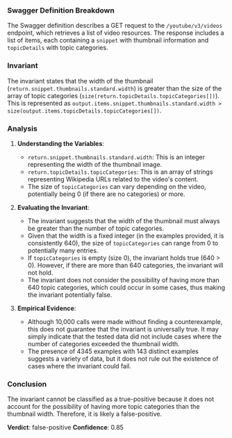 ### Swagger Definition Breakdown
The Swagger definition describes a GET request to the `/youtube/v3/videos` endpoint, which retrieves a list of video resources. The response includes a list of items, each containing a `snippet` with thumbnail information and `topicDetails` with topic categories.

### Invariant
The invariant states that the width of the thumbnail (`return.snippet.thumbnails.standard.width`) is greater than the size of the array of topic categories (`size(return.topicDetails.topicCategories[])`). This is represented as `output.items.snippet.thumbnails.standard.width > size(output.items.topicDetails.topicCategories[])`.

### Analysis
1. **Understanding the Variables**:
   - `return.snippet.thumbnails.standard.width`: This is an integer representing the width of the thumbnail image.
   - `return.topicDetails.topicCategories`: This is an array of strings representing Wikipedia URLs related to the video's content.
   - The size of `topicCategories` can vary depending on the video, potentially being 0 (if there are no categories) or more.

2. **Evaluating the Invariant**:
   - The invariant suggests that the width of the thumbnail must always be greater than the number of topic categories.
   - Given that the width is a fixed integer (in the examples provided, it is consistently 640), the size of `topicCategories` can range from 0 to potentially many entries. 
   - If `topicCategories` is empty (size 0), the invariant holds true (640 > 0). However, if there are more than 640 categories, the invariant will not hold.
   - The invariant does not consider the possibility of having more than 640 topic categories, which could occur in some cases, thus making the invariant potentially false.

3. **Empirical Evidence**:
   - Although 10,000 calls were made without finding a counterexample, this does not guarantee that the invariant is universally true. It may simply indicate that the tested data did not include cases where the number of categories exceeded the thumbnail width.
   - The presence of 4345 examples with 143 distinct examples suggests a variety of data, but it does not rule out the existence of cases where the invariant could fail.

### Conclusion
The invariant cannot be classified as a true-positive because it does not account for the possibility of having more topic categories than the thumbnail width. Therefore, it is likely a false-positive. 

**Verdict**: false-positive
**Confidence**: 0.85
